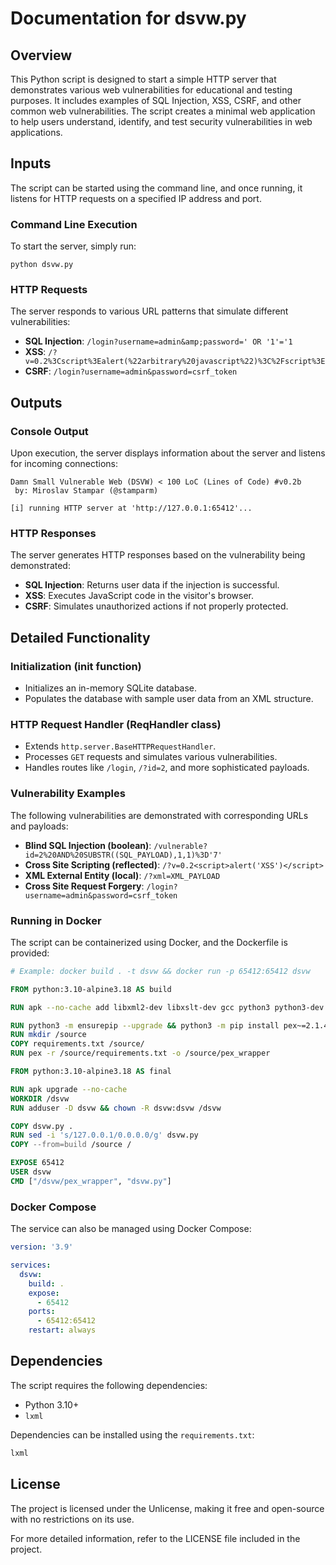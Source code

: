 # Documentation for dsvw.py

## Overview

This Python script is designed to start a simple HTTP server that demonstrates various web vulnerabilities for educational and testing purposes. It includes examples of SQL Injection, XSS, CSRF, and other common web vulnerabilities. The script creates a minimal web application to help users understand, identify, and test security vulnerabilities in web applications.

## Inputs

The script can be started using the command line, and once running, it listens for HTTP requests on a specified IP address and port.

### Command Line Execution

To start the server, simply run:
```shell
python dsvw.py
```

### HTTP Requests

The server responds to various URL patterns that simulate different vulnerabilities:
- **SQL Injection**: `/login?username=admin&amp;password=' OR '1'='1`
- **XSS**: `/?v=0.2%3Cscript%3Ealert(%22arbitrary%20javascript%22)%3C%2Fscript%3E`
- **CSRF**: `/login?username=admin&password=csrf_token`

## Outputs

### Console Output

Upon execution, the server displays information about the server and listens for incoming connections:
```plaintext
Damn Small Vulnerable Web (DSVW) < 100 LoC (Lines of Code) #v0.2b
 by: Miroslav Stampar (@stamparm)

[i] running HTTP server at 'http://127.0.0.1:65412'...
```

### HTTP Responses

The server generates HTTP responses based on the vulnerability being demonstrated:
- **SQL Injection**: Returns user data if the injection is successful.
- **XSS**: Executes JavaScript code in the visitor's browser.
- **CSRF**: Simulates unauthorized actions if not properly protected.

## Detailed Functionality

### Initialization (init function)
- Initializes an in-memory SQLite database.
- Populates the database with sample user data from an XML structure.

### HTTP Request Handler (ReqHandler class)
- Extends `http.server.BaseHTTPRequestHandler`.
- Processes `GET` requests and simulates various vulnerabilities.
- Handles routes like `/login`, `/?id=2`, and more sophisticated payloads.

### Vulnerability Examples
The following vulnerabilities are demonstrated with corresponding URLs and payloads:
- **Blind SQL Injection (boolean)**: `/vulnerable?id=2%20AND%20SUBSTR((SQL_PAYLOAD),1,1)%3D'7'`
- **Cross Site Scripting (reflected)**: `/?v=0.2<script>alert('XSS')</script>`
- **XML External Entity (local)**: `/?xml=XML_PAYLOAD`
- **Cross Site Request Forgery**: `/login?username=admin&password=csrf_token`

### Running in Docker
The script can be containerized using Docker, and the Dockerfile is provided:
```dockerfile
# Example: docker build . -t dsvw && docker run -p 65412:65412 dsvw

FROM python:3.10-alpine3.18 AS build

RUN apk --no-cache add libxml2-dev libxslt-dev gcc python3 python3-dev py3-pip musl-dev linux-headers

RUN python3 -m ensurepip --upgrade && python3 -m pip install pex~=2.1.47
RUN mkdir /source
COPY requirements.txt /source/
RUN pex -r /source/requirements.txt -o /source/pex_wrapper

FROM python:3.10-alpine3.18 AS final

RUN apk upgrade --no-cache
WORKDIR /dsvw
RUN adduser -D dsvw && chown -R dsvw:dsvw /dsvw

COPY dsvw.py .
RUN sed -i 's/127.0.0.1/0.0.0.0/g' dsvw.py
COPY --from=build /source /

EXPOSE 65412
USER dsvw
CMD ["/dsvw/pex_wrapper", "dsvw.py"]
```

### Docker Compose
The service can also be managed using Docker Compose:
```yml
version: '3.9'

services:
  dsvw:
    build: .
    expose:
      - 65412
    ports:
      - 65412:65412
    restart: always
```

## Dependencies

The script requires the following dependencies:
- Python 3.10+
- `lxml`

Dependencies can be installed using the `requirements.txt`:
```txt
lxml
```

## License

The project is licensed under the Unlicense, making it free and open-source with no restrictions on its use.

For more detailed information, refer to the LICENSE file included in the project.